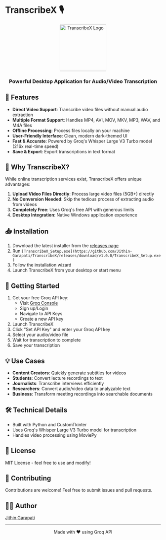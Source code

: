 # TranscribeX 🎙️

<div align="center">
  <img src="TranscribeX.ico" alt="TranscribeX Logo" width="150">
  <h3>Powerful Desktop Application for Audio/Video Transcription</h3>
</div>

## 🌟 Features

- **Direct Video Support**: Transcribe video files without manual audio extraction
- **Multiple Format Support**: Handles MP4, AVI, MOV, MKV, MP3, WAV, and M4A files
- **Offline Processing**: Process files locally on your machine
- **User-Friendly Interface**: Clean, modern dark-themed UI
- **Fast & Accurate**: Powered by Groq's Whisper Large V3 Turbo model (216x real-time speed)
- **Save & Export**: Export transcriptions in text format

## 🚀 Why TranscribeX?

While online transcription services exist, TranscribeX offers unique advantages:

1. **Upload Video Files Directly**: Process large video files (5GB+) directly
3. **No Conversion Needed**: Skip the tedious process of extracting audio from videos
4. **Completely Free**: Uses Groq's free API with generous limits 
5. **Desktop Integration**: Native Windows application experience


## 📥 Installation

1. Download the latest installer from the [releases page](https://github.com/Jithin-Garapati/TranscribeX/releases)
2. Run `[TranscribeX_Setup.exe](https://github.com/Jithin-Garapati/TranscribeX/releases/download/v1.0.0/TranscribeX_Setup.exe)`
3. Follow the installation wizard
4. Launch TranscribeX from your desktop or start menu

## 🔑 Getting Started

1. Get your free Groq API key:
   - Visit [Groq Console](https://console.groq.com/playground)
   - Sign up/Login
   - Navigate to API Keys
   - Create a new API key
2. Launch TranscribeX
3. Click "Set API Key" and enter your Groq API key
4. Select your audio/video file
5. Wait for transcription to complete
6. Save your transcription

## 💡 Use Cases

- **Content Creators**: Quickly generate subtitles for videos
- **Students**: Convert lecture recordings to text
- **Journalists**: Transcribe interviews efficiently
- **Researchers**: Convert audio/video data to analyzable text
- **Business**: Transform meeting recordings into searchable documents

## 🛠️ Technical Details

- Built with Python and CustomTkinter
- Uses Groq's Whisper Large V3 Turbo model for transcription
- Handles video processing using MoviePy


## 📝 License

MIT License - feel free to use and modify!

## 🤝 Contributing

Contributions are welcome! Feel free to submit issues and pull requests.

## 👨‍💻 Author

[Jithin Garapati](https://github.com/Jithin-Garapati)

---

<div align="center">
Made with ❤️ using Groq API
</div> 
